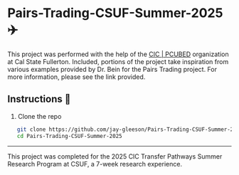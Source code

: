 # Pairs-Trading-CSUF-Summer-2025 ✈️
This project was performed with the help of the [CIC | PCUBED](https://www.fullerton.edu/ecs/cicpcubed/) organization at Cal State Fullerton. Included, portions of the project take inspiration from various examples provided by Dr. Bein for the Pairs Trading project. For more information, please see the link provided.

## Instructions 📝
   1. Clone the repo
   ```bash 
      git clone https://github.com/jay-gleeson/Pairs-Trading-CSUF-Summer-2025.git
      cd Pairs-Trading-CSUF-Summer-2025
   ```

---

This project was completed for the 2025 CIC Transfer Pathways Summer Research Program at CSUF, a 7-week research experience.
